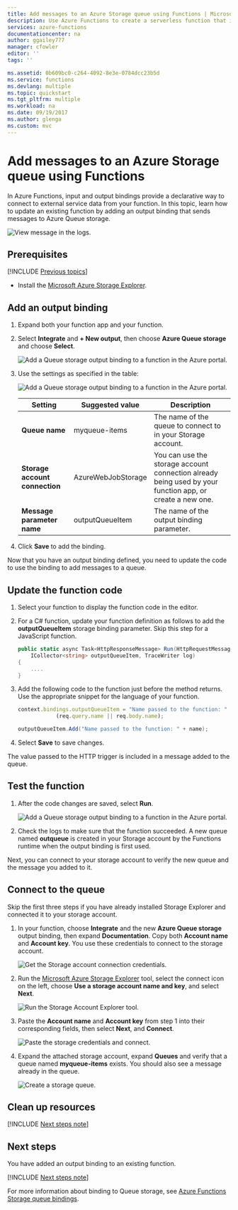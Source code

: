 ```yaml
---
title: Add messages to an Azure Storage queue using Functions | Microsoft Docs
description: Use Azure Functions to create a serverless function that is invoked by a messages submitted to an Azure Storage queue.
services: azure-functions
documentationcenter: na
author: ggailey777
manager: cfowler
editor: ''
tags: ''

ms.assetid: 0b609bc0-c264-4092-8e3e-0784dcc23b5d
ms.service: functions
ms.devlang: multiple
ms.topic: quickstart
ms.tgt_pltfrm: multiple
ms.workload: na
ms.date: 09/19/2017
ms.author: glenga
ms.custom: mvc
---
```

# Add messages to an Azure Storage queue using Functions

In Azure Functions, input and output bindings provide a declarative way to connect to external service data from your function. In this topic, learn how to update an existing function by adding an output binding that sends messages to Azure Queue storage.  

![View message in the logs.](./media/functions-integrate-storage-queue-output-binding/functions-integrate-storage-binding-in-portal.png)

## Prerequisites 

[!INCLUDE [Previous topics](../../includes/functions-quickstart-previous-topics.md)]

* Install the [Microsoft Azure Storage Explorer](http://storageexplorer.com/).

## <a name="add-binding"></a>Add an output binding
 
1. Expand both your function app and your function.

2. Select **Integrate** and **+ New output**, then choose **Azure Queue storage** and choose **Select**.
    
    ![Add a Queue storage output binding to a function in the Azure portal.](./media/functions-integrate-storage-queue-output-binding/function-add-queue-storage-output-binding.png)

3. Use the settings as specified in the table: 

    ![Add a Queue storage output binding to a function in the Azure portal.](./media/functions-integrate-storage-queue-output-binding/function-add-queue-storage-output-binding-2.png)

    | Setting      |  Suggested value   | Description                              |
    | ------------ |  ------- | -------------------------------------------------- |
    | **Queue name**   | myqueue-items    | The name of the queue to connect to in your Storage account. |
    | **Storage account connection** | AzureWebJobStorage | You can use the storage account connection already being used by your function app, or create a new one.  |
    | **Message parameter name** | outputQueueItem | The name of the output binding parameter. | 

4. Click **Save** to add the binding.
 
Now that you have an output binding defined, you need to update the code to use the binding to add messages to a queue.  

## Update the function code

1. Select your function to display the function code in the editor. 

2. For a C# function, update your function definition as follows to add the **outputQueueItem** storage binding parameter. Skip this step for a JavaScript function.

    ```cs   
    public static async Task<HttpResponseMessage> Run(HttpRequestMessage req, 
        ICollector<string> outputQueueItem, TraceWriter log)
    {
        ....
    }
    ```

3. Add the following code to the function just before the method returns. Use the appropriate snippet for the language of your function.

    ```javascript
    context.bindings.outputQueueItem = "Name passed to the function: " + 
                (req.query.name || req.body.name);
    ```

    ```cs
    outputQueueItem.Add("Name passed to the function: " + name);     
    ```

4. Select **Save** to save changes.

The value passed to the HTTP trigger is included in a message added to the queue.
 
## Test the function 

1. After the code changes are saved, select **Run**. 

    ![Add a Queue storage output binding to a function in the Azure portal.](./media/functions-integrate-storage-queue-output-binding/functions-test-run-function.png)

2. Check the logs to make sure that the function succeeded. A new queue named **outqueue** is created in your Storage account by the Functions runtime when the output binding is first used.

Next, you can connect to your storage account to verify the new queue and the message you added to it. 

## Connect to the queue

Skip the first three steps if you have already installed Storage Explorer and connected it to your storage account.    

1. In your function, choose **Integrate** and the new **Azure Queue storage** output binding, then expand **Documentation**. Copy both **Account name** and **Account key**. You use these credentials to connect to the storage account.
 
    ![Get the Storage account connection credentials.](./media/functions-integrate-storage-queue-output-binding/function-get-storage-account-credentials.png)

2. Run the [Microsoft Azure Storage Explorer](http://storageexplorer.com/) tool, select the connect icon on the left, choose **Use a storage account name and key**, and select **Next**.

    ![Run the Storage Account Explorer tool.](./media/functions-integrate-storage-queue-output-binding/functions-storage-manager-connect-1.png)
    
3. Paste the **Account name** and **Account key** from step 1 into their corresponding fields, then select **Next**, and **Connect**. 
  
    ![Paste the storage credentials and connect.](./media/functions-integrate-storage-queue-output-binding/functions-storage-manager-connect-2.png)

4. Expand the attached storage account, expand **Queues** and verify that a queue named **myqueue-items** exists. You should also see a message already in the queue.  
 
    ![Create a storage queue.](./media/functions-integrate-storage-queue-output-binding/function-queue-storage-output-view-queue.png)
 

## Clean up resources

[!INCLUDE [Next steps note](../../includes/functions-quickstart-cleanup.md)]

## Next steps

You have added an output binding to an existing function. 

[!INCLUDE [Next steps note](../../includes/functions-quickstart-next-steps.md)]

For more information about binding to Queue storage, see [Azure Functions Storage queue bindings](functions-bindings-storage-queue.md). 



